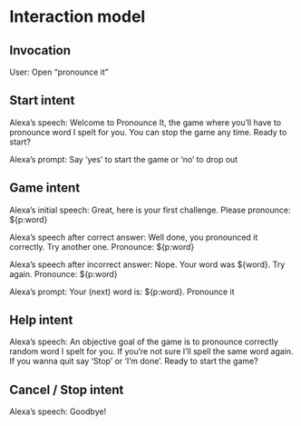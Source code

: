 # Interaction model

## Invocation

User: Open “pronounce it”

## Start intent

Alexa’s speech: Welcome to Pronounce It, the game where you’ll have to pronounce word I spelt for you. You can stop the game any time. Ready to start?

Alexa’s prompt: Say ‘yes’ to start the game or ‘no’ to drop out

## Game intent

Alexa’s initial speech: Great, here is your first challenge. Please pronounce: ${p:word}

Alexa’s speech after correct answer: Well done, you pronounced it correctly. Try another one. Pronounce: ${p:word}

Alexa’s speech after incorrect answer: Nope. Your word was ${word}. Try again. Pronounce: ${p:word}

Alexa’s prompt: Your (next) word is: ${p:word}. Pronounce it

## Help intent

Alexa’s speech: An objective goal of the game is to pronounce correctly random word I spelt for you. If you’re not sure I’ll spell the same word again. If you wanna quit say ‘Stop’ or ‘I’m done’. Ready to start the game?

## Cancel / Stop intent

Alexa’s speech: Goodbye!
